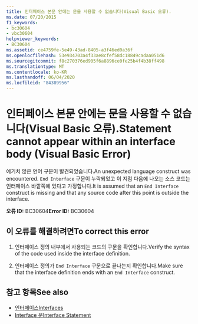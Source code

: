 ```yaml
---
title: 인터페이스 본문 안에는 문을 사용할 수 없습니다(Visual Basic 오류).
ms.date: 07/20/2015
f1_keywords:
- bc30604
- vbc30604
helpviewer_keywords:
- BC30604
ms.assetid: ce4759fe-5e49-43ad-8405-a3f46ed0a36f
ms.openlocfilehash: 53e934703a4f33ae8cfef58dc18849cadaa051d6
ms.sourcegitcommit: f8c270376ed905f6a8896ce0fe25b4f4b38ff498
ms.translationtype: MT
ms.contentlocale: ko-KR
ms.lasthandoff: 06/04/2020
ms.locfileid: "84389956"
---
```

# <a name="statement-cannot-appear-within-an-interface-body-visual-basic-error"></a><span data-ttu-id="71a1c-102">인터페이스 본문 안에는 문을 사용할 수 없습니다(Visual Basic 오류).</span><span class="sxs-lookup"><span data-stu-id="71a1c-102">Statement cannot appear within an interface body (Visual Basic Error)</span></span>
<span data-ttu-id="71a1c-103">예기치 않은 언어 구문이 발견되었습니다.</span><span class="sxs-lookup"><span data-stu-id="71a1c-103">An unexpected language construct was encountered.</span></span> <span data-ttu-id="71a1c-104">`End Interface` 구문이 누락되었고 이 지점 다음에 나오는 소스 코드는 인터페이스 바깥쪽에 있다고 가정합니다.</span><span class="sxs-lookup"><span data-stu-id="71a1c-104">It is assumed that an `End Interface` construct is missing and that any source code after this point is outside the interface.</span></span>  
  
 <span data-ttu-id="71a1c-105">**오류 ID:** BC30604</span><span class="sxs-lookup"><span data-stu-id="71a1c-105">**Error ID:** BC30604</span></span>  
  
## <a name="to-correct-this-error"></a><span data-ttu-id="71a1c-106">이 오류를 해결하려면</span><span class="sxs-lookup"><span data-stu-id="71a1c-106">To correct this error</span></span>  
  
1. <span data-ttu-id="71a1c-107">인터페이스 정의 내부에서 사용되는 코드의 구문을 확인합니다.</span><span class="sxs-lookup"><span data-stu-id="71a1c-107">Verify the syntax of the code used inside the interface definition.</span></span>  
  
2. <span data-ttu-id="71a1c-108">인터페이스 정의가 `End Interface` 구문으로 끝나는지 확인합니다.</span><span class="sxs-lookup"><span data-stu-id="71a1c-108">Make sure that the interface definition ends with an `End Interface` construct.</span></span>  
  
## <a name="see-also"></a><span data-ttu-id="71a1c-109">참고 항목</span><span class="sxs-lookup"><span data-stu-id="71a1c-109">See also</span></span>

- [<span data-ttu-id="71a1c-110">인터페이스</span><span class="sxs-lookup"><span data-stu-id="71a1c-110">Interfaces</span></span>](../programming-guide/language-features/interfaces/index.md)
- [<span data-ttu-id="71a1c-111">Interface 문</span><span class="sxs-lookup"><span data-stu-id="71a1c-111">Interface Statement</span></span>](../language-reference/statements/interface-statement.md)
